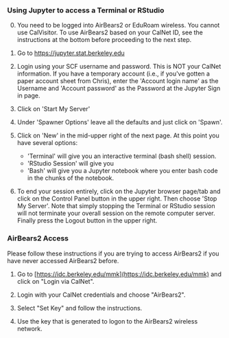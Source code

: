 ### Using Jupyter to access a Terminal or RStudio

0) You need to be logged into AirBears2 or EduRoam wireless. You cannot use CalVisitor. To use AirBears2 based on your CalNet ID, see the instructions at the bottom before proceeding to the next step.

1) Go to https://jupyter.stat.berkeley.edu

2) Login using your SCF username and password. This is NOT your CalNet information. If you have a temporary account (i.e., if you've gotten a paper account sheet from Chris), enter the 'Account login name' as the Username and 'Account password' as the Password at the Jupyter Sign in page.

3) Click on 'Start My Server'

4) Under 'Spawner Options' leave all the defaults and just click on 'Spawn'.

5) Click on 'New' in the mid-upper right of the next page. At this point you have several options:

   - 'Terminal' will give you an interactive terminal (bash shell) session.
   - 'RStudio Session' will give you
   - 'Bash' will give you a Jupyter notebook where you enter bash code in the chunks of the notebook. 

6) To end your session entirely, click on the Jupyter browser page/tab and click on the Control Panel button in the upper right. Then choose 'Stop My Server'. Note that simply stopping the Terminal or RStudio session will not terminate your overall session on the remote computer server. Finally press the Logout button in the upper right. 


### AirBears2 Access

Please follow these instructions if you are trying to access AirBears2 if you have never accessed AirBears2 before.

1) Go to [https://idc.berkeley.edu/mmk](https://idc.berkeley.edu/mmk) and click on "Login via CalNet".

2) Login with your CalNet credentials and choose "AirBears2".

3) Select "Set Key" and follow the instructions.

4) Use the key that is generated to logon to the AirBears2 wireless network. 
